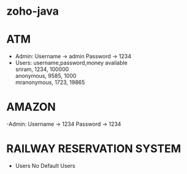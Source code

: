 # zoho-java

# ATM
 - Admin:
     Username -> admin
     Password -> 1234
 - Users:
  username,password,money available<br>
  sriram, 1234, 100000<br>
  anonymous, 9585, 1000<br>
  mranonymous, 1723, 19865


# AMAZON

-Admin:
    Username -> 1234
    Password -> 1234
    
    
# RAILWAY RESERVATION SYSTEM
- Users
  No Default Users
